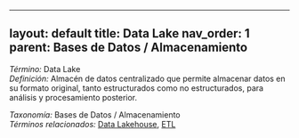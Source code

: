 
---
layout: default
title: Data Lake
nav_order: 1
parent: Bases de Datos / Almacenamiento
---

*Término:* Data Lake  
*Definición:* Almacén de datos centralizado que permite almacenar datos en su formato original, tanto estructurados como no estructurados, para análisis y procesamiento posterior.

*Taxonomía:* Bases de Datos / Almacenamiento  
*Términos relacionados:* [Data Lakehouse](https://maleniski.github.io/diccionario-angl-tec-mx/docs/alfabeticamente/D/data-lakehouse/), [ETL](https://maleniski.github.io/diccionario-angl-tec-mx/docs/alfabeticamente/E/etl/)
